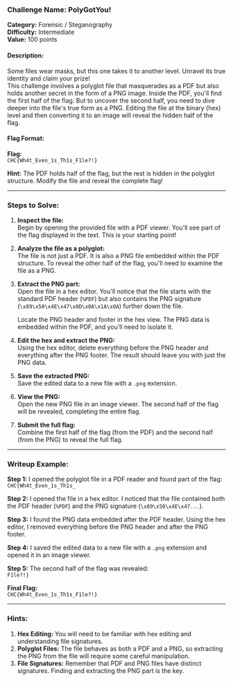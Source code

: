 ### **Challenge Name:** PolyGotYou!

**Category:** Forensic / Steganography  
**Difficulty:** Intermediate  
**Value:** 100 points  

#### **Description:**

Some files wear masks, but this one takes it to another level. Unravel its true identity and claim your prize!  
This challenge involves a polyglot file that masquerades as a PDF but also holds another secret in the form of a PNG image. Inside the PDF, you'll find the first half of the flag. But to uncover the second half, you need to dive deeper into the file's true form as a PNG. Editing the file at the binary (hex) level and then converting it to an image will reveal the hidden half of the flag.

#### **Flag Format:**

**Flag:**  
`CHC{Wh4t_Even_1s_Th1s_F1le?!}`  

**Hint:** The PDF holds half of the flag, but the rest is hidden in the polyglot structure. Modify the file and reveal the complete flag!

---

### **Steps to Solve:**

1. **Inspect the file:**  
   Begin by opening the provided file with a PDF viewer. You'll see part of the flag displayed in the text. This is your starting point!

2. **Analyze the file as a polyglot:**  
   The file is not just a PDF. It is also a PNG file embedded within the PDF structure. To reveal the other half of the flag, you'll need to examine the file as a PNG.

3. **Extract the PNG part:**  
   Open the file in a hex editor. You'll notice that the file starts with the standard PDF header (`%PDF`) but also contains the PNG signature (`\x89\x50\x4E\x47\x0D\x0A\x1A\x0A`) further down the file.  
   
   Locate the PNG header and footer in the hex view. The PNG data is embedded within the PDF, and you'll need to isolate it.

4. **Edit the hex and extract the PNG:**  
   Using the hex editor, delete everything before the PNG header and everything after the PNG footer. The result should leave you with just the PNG data.

5. **Save the extracted PNG:**  
   Save the edited data to a new file with a `.png` extension.

6. **View the PNG:**  
   Open the new PNG file in an image viewer. The second half of the flag will be revealed, completing the entire flag.

7. **Submit the full flag:**  
   Combine the first half of the flag (from the PDF) and the second half (from the PNG) to reveal the full flag.

---

### **Writeup Example:**

**Step 1:** I opened the polyglot file in a PDF reader and found part of the flag:  
`CHC{Wh4t_Even_1s_Th1s_`  

**Step 2:** I opened the file in a hex editor. I noticed that the file contained both the PDF header (`%PDF`) and the PNG signature (`\x89\x50\x4E\x47...`).  

**Step 3:** I found the PNG data embedded after the PDF header. Using the hex editor, I removed everything before the PNG header and after the PNG footer.

**Step 4:** I saved the edited data to a new file with a `.png` extension and opened it in an image viewer.

**Step 5:** The second half of the flag was revealed:  
`F1le?!}`  

**Final Flag:**  
`CHC{Wh4t_Even_1s_Th1s_F1le?!}`

---

### **Hints:**

1. **Hex Editing:** You will need to be familiar with hex editing and understanding file signatures.
2. **Polyglot Files:** The file behaves as both a PDF and a PNG, so extracting the PNG from the file will require some careful manipulation.
3. **File Signatures:** Remember that PDF and PNG files have distinct signatures. Finding and extracting the PNG part is the key.